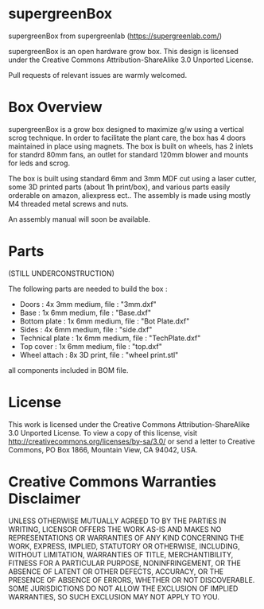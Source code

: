 # supergreenBox
supergreenBox from supergreenlab (https://supergreenlab.com/)

supergreenBox is an open hardware grow box. This design is licensed under the Creative Commons Attribution-ShareAlike 3.0 Unported License.

Pull requests of relevant issues are warmly welcomed.

# Box Overview

supergreenBox is a grow box designed to maximize g/w using a vertical scrog technique. In order to facilitate the plant care, the box has 4 doors maintained in place using magnets. The box is built on wheels, has 2 inlets for standrd 80mm fans, an outlet for standard 120mm blower and mounts for leds and scrog.

The box is built using standard 6mm and 3mm MDF cut using a laser cutter, some 3D printed parts (about 1h print/box), and various parts easily orderable on amazon, aliexpress ect.. The assembly is made using mostly M4 threaded metal screws and nuts.

An assembly manual will soon be available.

# Parts

(STILL UNDERCONSTRUCTION)

The following parts are needed to build the box :

* Doors : 4x 3mm medium, file : "3mm.dxf"
* Base : 1x 6mm medium, file : "Base.dxf"
* Bottom plate : 1x 6mm medium, file : "Bot Plate.dxf"
* Sides : 4x 6mm medium, file : "side.dxf"
* Technical plate : 1x 6mm medium, file : "TechPlate.dxf"
* Top cover : 1x 6mm medium, file : "top.dxf" 
* Wheel attach : 8x 3D print, file : "wheel print.stl"

all components included in BOM file.

# License

This work is licensed under the Creative Commons Attribution-ShareAlike 3.0 Unported License. To view a copy of this license, visit http://creativecommons.org/licenses/by-sa/3.0/ or send a letter to Creative Commons, PO Box 1866, Mountain View, CA 94042, USA.

# Creative Commons Warranties Disclaimer

UNLESS OTHERWISE MUTUALLY AGREED TO BY THE PARTIES IN WRITING, LICENSOR OFFERS THE WORK AS-IS AND MAKES NO REPRESENTATIONS OR WARRANTIES OF ANY KIND CONCERNING THE WORK, EXPRESS, IMPLIED, STATUTORY OR OTHERWISE, INCLUDING, WITHOUT LIMITATION, WARRANTIES OF TITLE, MERCHANTIBILITY, FITNESS FOR A PARTICULAR PURPOSE, NONINFRINGEMENT, OR THE ABSENCE OF LATENT OR OTHER DEFECTS, ACCURACY, OR THE PRESENCE OF ABSENCE OF ERRORS, WHETHER OR NOT DISCOVERABLE. SOME JURISDICTIONS DO NOT ALLOW THE EXCLUSION OF IMPLIED WARRANTIES, SO SUCH EXCLUSION MAY NOT APPLY TO YOU.

